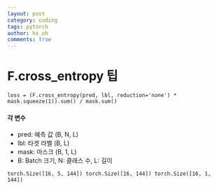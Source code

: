 ```yaml
---
layout: post
category: coding
tags: pytorch
author: hs_oh
comments: true
---
```


# F.cross_entropy 팁

```
loss = (F.cross_entropy(pred, lbl, reduction='none') * mask.squeeze(1)).sum() / mask.sum()
```

#### 각 변수
- pred: 예측 값 (B, N, L)
- lbl: 타겟 라벨 (B, L)
- mask: 마스크 (B, 1, L)
- B: Batch 크기, N: 클래스 수, L: 길이 

```
torch.Size([16, 5, 144]) torch.Size([16, 144]) torch.Size([16, 1, 144])
```